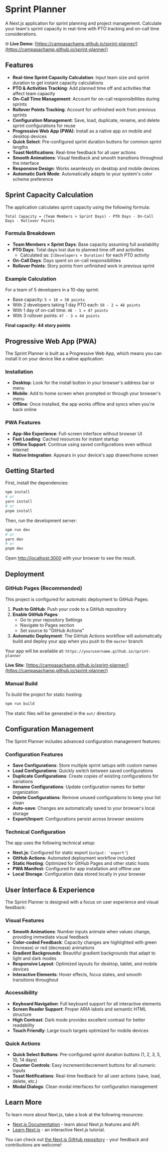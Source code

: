 # Sprint Planner

A Next.js application for sprint planning and project management. Calculate your team's sprint capacity in real-time with PTO tracking and on-call time considerations.

🌐 **Live Demo**: [https://campasachamp.github.io/sprint-planner/](https://campasachamp.github.io/sprint-planner/)

## Features

- **Real-time Sprint Capacity Calculation**: Input team size and sprint duration to get instant capacity calculations
- **PTO & Activities Tracking**: Add planned time off and activities that affect team capacity
- **On-Call Time Management**: Account for on-call responsibilities during sprints
- **Rollover Points Tracking**: Account for unfinished work from previous sprints
- **Configuration Management**: Save, load, duplicate, rename, and delete sprint configurations for reuse
- **Progressive Web App (PWA)**: Install as a native app on mobile and desktop devices
- **Quick Select**: Pre-configured sprint duration buttons for common sprint lengths
- **Toast Notifications**: Real-time feedback for all user actions
- **Smooth Animations**: Visual feedback and smooth transitions throughout the interface
- **Responsive Design**: Works seamlessly on desktop and mobile devices
- **Automatic Dark Mode**: Automatically adapts to your system's color scheme preference

## Sprint Capacity Calculation

The application calculates sprint capacity using the following formula:

```
Total Capacity = (Team Members × Sprint Days) - PTO Days - On-Call Days - Rollover Points
```

### Formula Breakdown

- **Team Members × Sprint Days**: Base capacity assuming full availability
- **PTO Days**: Total days lost due to planned time off and activities
  - Calculated as: `Σ(Developers × Duration)` for each PTO activity
- **On-Call Days**: Days spent on on-call responsibilities
- **Rollover Points**: Story points from unfinished work in previous sprint

### Example Calculation

For a team of 5 developers in a 10-day sprint:
- Base capacity: `5 × 10 = 50 points`
- With 2 developers taking 1 day PTO each: `50 - 2 = 48 points`
- With 1 day of on-call time: `48 - 1 = 47 points`
- With 3 rollover points: `47 - 3 = 44 points`

**Final capacity: 44 story points**

## Progressive Web App (PWA)

The Sprint Planner is built as a Progressive Web App, which means you can install it on your device like a native application:

### Installation
- **Desktop**: Look for the install button in your browser's address bar or menu
- **Mobile**: Add to home screen when prompted or through your browser's menu
- **Offline**: Once installed, the app works offline and syncs when you're back online

### PWA Features
- **App-like Experience**: Full-screen interface without browser UI
- **Fast Loading**: Cached resources for instant startup
- **Offline Support**: Continue using saved configurations even without internet
- **Native Integration**: Appears in your device's app drawer/home screen

## Getting Started

First, install the dependencies:

```bash
npm install
# or
yarn install
# or
pnpm install
```

Then, run the development server:

```bash
npm run dev
# or
yarn dev
# or
pnpm dev
```

Open [http://localhost:3000](http://localhost:3000) with your browser to see the result.

## Deployment

### GitHub Pages (Recommended)

This project is configured for automatic deployment to GitHub Pages:

1. **Push to GitHub**: Push your code to a GitHub repository
2. **Enable GitHub Pages**: 
   - Go to your repository Settings
   - Navigate to Pages section
   - Set source to "GitHub Actions"
3. **Automatic Deployment**: The GitHub Actions workflow will automatically build and deploy your app when you push to the `master` branch

Your app will be available at: `https://yourusername.github.io/sprint-planner`

**Live Site**: [https://campasachamp.github.io/sprint-planner/](https://campasachamp.github.io/sprint-planner/)

### Manual Build

To build the project for static hosting:

```bash
npm run build
```

The static files will be generated in the `out/` directory.

## Configuration Management

The Sprint Planner includes advanced configuration management features:

### Configuration Features
- **Save Configurations**: Store multiple sprint setups with custom names
- **Load Configurations**: Quickly switch between saved configurations
- **Duplicate Configurations**: Create copies of existing configurations for variations
- **Rename Configurations**: Update configuration names for better organization
- **Delete Configurations**: Remove unused configurations to keep your list clean
- **Auto-save**: Changes are automatically saved to your browser's local storage
- **Export/Import**: Configurations persist across browser sessions

### Technical Configuration

The app uses the following technical setup:

- **Next.js**: Configured for static export (`output: 'export'`)
- **GitHub Actions**: Automated deployment workflow included
- **Static Hosting**: Optimized for GitHub Pages and other static hosts
- **PWA Manifest**: Configured for app installation and offline use
- **Local Storage**: Configuration data stored locally in your browser

## User Interface & Experience

The Sprint Planner is designed with a focus on user experience and visual feedback:

### Visual Features
- **Smooth Animations**: Number inputs animate when values change, providing immediate visual feedback
- **Color-coded Feedback**: Capacity changes are highlighted with green (increase) or red (decrease) animations
- **Gradient Backgrounds**: Beautiful gradient backgrounds that adapt to light and dark modes
- **Responsive Layout**: Optimized layouts for desktop, tablet, and mobile devices
- **Interactive Elements**: Hover effects, focus states, and smooth transitions throughout

### Accessibility
- **Keyboard Navigation**: Full keyboard support for all interactive elements
- **Screen Reader Support**: Proper ARIA labels and semantic HTML structure
- **High Contrast**: Dark mode provides excellent contrast for better readability
- **Touch Friendly**: Large touch targets optimized for mobile devices

### Quick Actions
- **Quick Select Buttons**: Pre-configured sprint duration buttons (1, 2, 3, 5, 10, 14 days)
- **Counter Controls**: Easy increment/decrement buttons for all numeric inputs
- **Toast Notifications**: Real-time feedback for all user actions (save, load, delete, etc.)
- **Modal Dialogs**: Clean modal interfaces for configuration management

## Learn More

To learn more about Next.js, take a look at the following resources:

- [Next.js Documentation](https://nextjs.org/docs) - learn about Next.js features and API.
- [Learn Next.js](https://nextjs.org/learn) - an interactive Next.js tutorial.

You can check out [the Next.js GitHub repository](https://github.com/vercel/next.js/) - your feedback and contributions are welcome!
